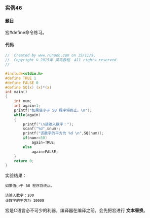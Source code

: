 ### 实例46

#### 题目

宏#define命令练习。

#### 代码

```c
//  Created by www.runoob.com on 15/11/9.
//  Copyright © 2015年 菜鸟教程. All rights reserved.
//

#include<stdio.h>
#define TRUE 1
#define FALSE 0
#define SQ(x) (x)*(x)
int main()
{
    int num;
    int again=1;
    printf("如果值小于 50 程序将终止。\n");
    while(again)
    {
        printf("\n请输入数字：");
        scanf("%d",&num);
        printf("该数字的平方为 %d \n",SQ(num));
        if(num>=50)
            again=TRUE;
        else
            again=FALSE;
    }
    return 0;
}
```

实验结果：

```
如果值小于 50 程序将终止。

请输入数字：100
该数字的平方为 10000
```

宏是C语言必不可少的利器，编译器在编译之前，会先把宏进行 **文本替换**。
